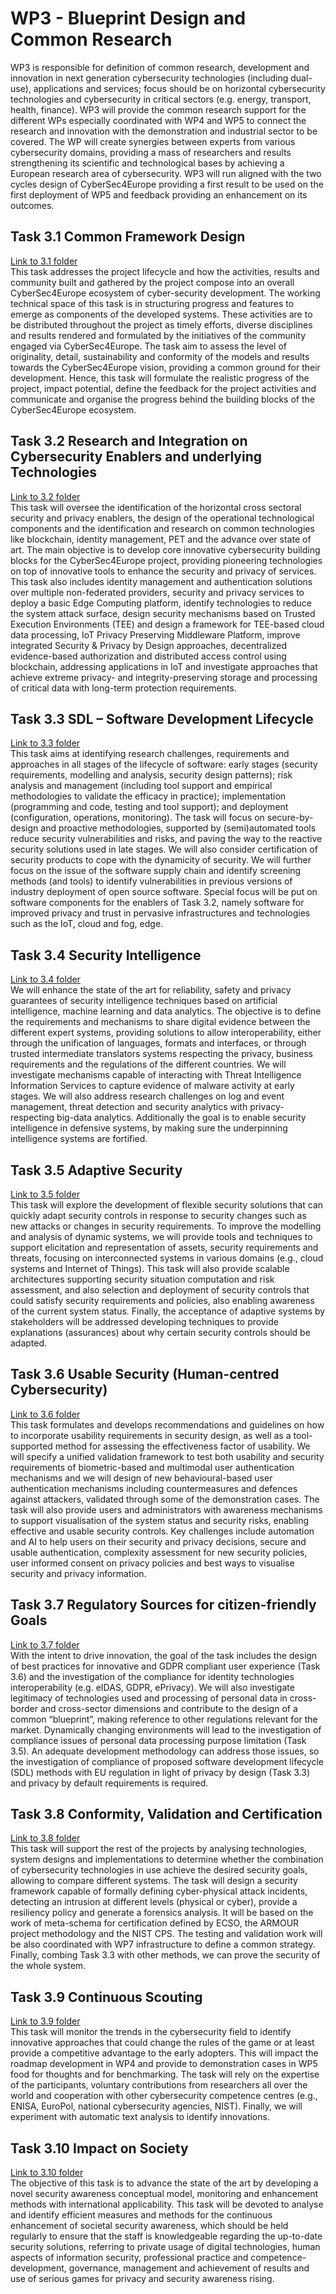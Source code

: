 # WP3 - Blueprint Design and Common Research 
WP3 is responsible for definition of common research, development and innovation in next generation cybersecurity technologies (including dual-use), applications and services; focus should be on horizontal cybersecurity technologies and cybersecurity in critical sectors (e.g. energy, transport, health, finance). WP3 will provide the common research support for the different WPs especially coordinated with WP4 and WP5 to connect the research and innovation with the demonstration and industrial sector to be covered. The WP will create synergies between experts from various cybersecurity domains, providing a mass of researchers and results strengthening its scientific and technological bases by achieving a European research area of cybersecurity. WP3 will run aligned with the two cycles design of CyberSec4Europe providing a first result to be used on the first deployment of WP5 and feedback providing an enhancement on its outcomes. 
## Task 3.1 Common Framework Design
[Link to 3.1 folder](3.1/)
</br>
This task addresses the project lifecycle and how the activities, results and community built and gathered by the project compose into an overall CyberSec4Europe ecosystem of cyber-security development. The working technical space of this task is in structuring progress and features to emerge as components of the developed systems. These activities are to be distributed throughout the project as timely efforts, diverse disciplines and results rendered and formulated by the initiatives of the community engaged via CyberSec4Europe. The task aim to assess the level of originality, detail, sustainability and conformity of the models and results towards the CyberSec4Europe vision, providing a common ground for their development. Hence, this task will formulate the realistic progress of the project, impact potential, define the feedback for the project activities and communicate and organise the progress behind the building blocks of the CyberSec4Europe ecosystem.  

## Task 3.2 Research and Integration on Cybersecurity Enablers and underlying Technologies
[Link to 3.2 folder](3.2/)
</br>
This task will oversee the identification of the horizontal cross sectoral security and privacy enablers, the design of the operational technological components and the identification and research on common technologies like blockchain, identity management, PET and the advance over state of art. The main objective is to develop core innovative cybersecurity building blocks for the CyberSec4Europe project, providing pioneering technologies on top of innovative tools to enhance the security and privacy of services. This task also includes identity management and authentication solutions over multiple non-federated providers, security and privacy services to deploy a basic Edge Computing platform, identify technologies to reduce the system attack surface, design security mechanisms based on Trusted Execution Environments (TEE) and design a framework for TEE-based cloud data processing, IoT Privacy Preserving Middleware Platform, improve integrated Security & Privacy by Design approaches, decentralized evidence-based authorization and distributed access control using blockchain, addressing applications in IoT and investigate approaches that achieve extreme privacy- and integrity-preserving storage and processing of critical data with long-term protection requirements.  
## Task 3.3 SDL – Software Development Lifecycle
[Link to 3.3 folder](3.3/)
</br>
This task aims at identifying research challenges, requirements and approaches in all stages of the lifecycle of software: early stages (security requirements, modelling and analysis, security design patterns); risk analysis and management (including tool support and empirical methodologies to validate the efficacy in practice); implementation (programming and code, testing and tool support); and deployment (configuration, operations, monitoring). The task will focus on secure-by-design and proactive methodologies, supported by (semi)automated tools reduce security vulnerabilities and risks, and paving the way to the reactive security solutions used in late stages. We will also consider certification of security products to cope with the dynamicity of security. We will further focus on the issue of the software supply chain and identify screening methods (and tools) to identify vulnerabilities in previous versions of industry deployment of open source software. Special focus will be put on software components for the enablers of Task 3.2, namely software for improved privacy and trust in pervasive infrastructures and technologies such as the IoT, cloud and fog, edge. 
## Task 3.4 Security Intelligence 
[Link to 3.4 folder](3.4/)
</br>
We will enhance the state of the art for reliability, safety and privacy guarantees of security intelligence techniques based on artificial intelligence, machine learning and data analytics. The objective is to define the requirements and mechanisms to share digital evidence between the different expert systems, providing solutions to allow interoperability, either through the unification of languages, formats and interfaces, or through trusted intermediate translators systems respecting the privacy, business requirements and the regulations of the different countries. We will investigate mechanisms capable of interacting with Threat Intelligence Information Services to capture evidence of malware activity at early stages. We will also address research challenges on log and event management, threat detection and security analytics with privacy-respecting big-data analytics. Additionally the goal is to enable security intelligence in defensive systems, by making sure the underpinning intelligence systems are fortified.  
## Task 3.5 Adaptive Security
[Link to 3.5 folder](3.5/)
</br>
This task will explore the development of flexible security solutions that can quickly adapt security controls in response to security changes such as new attacks or changes in security requirements. To improve the modelling and analysis of dynamic systems, we will provide tools and techniques to support elicitation and representation of assets, security requirements and threats, focusing on interconnected systems in various domains (e.g., cloud systems and Internet of Things). This task will also provide scalable architectures supporting security situation computation and risk assessment, and also selection and deployment of security controls that could satisfy security requirements and policies, also enabling awareness of the current system status. Finally, the acceptance of adaptive systems by stakeholders will be addressed developing techniques to provide explanations (assurances) about why certain security controls should be adapted. 

## Task 3.6 Usable Security (Human-centred Cybersecurity)
[Link to 3.6 folder](3.6/)
</br>
This task formulates and develops recommendations and guidelines on how to incorporate usability requirements in security design, as well as a tool-supported method for assessing the effectiveness factor of usability. We will specify a unified validation framework to test both usability and security requirements of biometric-based and multimodal user authentication mechanisms and we will design of new behavioural-based user authentication mechanisms including countermeasures and defences against attackers, validated through some of the demonstration cases. The task will also provide users and administrators with awareness mechanisms to support visualisation of the system status and security risks, enabling effective and usable security controls. Key challenges include automation and AI to help users on their security and privacy decisions, secure and usable authentication, complexity assessment for new security policies, user informed consent on privacy policies and best ways to visualise security and privacy information. 
## Task 3.7 Regulatory Sources for citizen-friendly Goals
[Link to 3.7 folder](3.7/)
</br>
With the intent to drive innovation, the goal of the task includes the design of best practices for innovative and GDPR compliant user experience (Task 3.6) and the investigation of the compliance for identity technologies interoperability (e.g. eIDAS, GDPR, ePrivacy). We will also investigate legitimacy of technologies used and processing of personal data in cross-border and cross-sector dimensions and contribute to the design of a common “blueprint”, making reference to other regulations relevant for the market. Dynamically changing environments will lead to the investigation of compliance issues of personal data processing purpose limitation (Task 3.5). An adequate development methodology can address those issues, so the investigation of compliance of proposed software development lifecycle (SDL) methods with EU regulation in light of privacy by design (Task 3.3) and privacy by default requirements is required. 
## Task 3.8 Conformity, Validation and Certification
[Link to 3.8 folder](3.8/)
</br>
This task will support the rest of the projects by analysing technologies, system designs and implementations to determine whether the combination of cybersecurity technologies in use achieve the desired security goals, allowing to compare different systems. The task will design a security framework capable of formally defining cyber-physical attack incidents, detecting an intrusion at different levels (physical or cyber), provide a resiliency policy and generate a forensics analysis. It will be based on the work of meta-schema for certification defined by ECSO, the ARMOUR project methodology and the NIST CPS. The testing and validation work will be also coordinated with WP7 infrastructure to define a common strategy. Finally, combing Task 3.3 with other methods, we can prove the security of the whole system. 
## Task 3.9 Continuous Scouting
[Link to 3.9 folder](3.9/)
</br>
This task will monitor the trends in the cybersecurity field to identify innovative approaches that could change the rules of the game or at least provide a competitive advantage to the early adopters. This will impact the roadmap development in WP4 and provide to demonstration cases in WP5 food for thoughts and for benchmarking. The task will rely on the expertise of the participants, voluntary contributions from researchers all over the world and cooperation with other cybersecurity competence centres (e.g., ENISA, EuroPol, national cybersecurity agencies, NIST). Finally, we will experiment with automatic text analysis to identify innovations.  
## Task 3.10 Impact on Society
[Link to 3.10 folder](3.10/)
</br>
The objective of this task is to advance the state of the art by developing a novel security awareness conceptual model, monitoring and enhancement methods with international applicability. This task will be devoted to analyse and identify efficient measures and methods for the continuous enhancement of societal security awareness, which should be held regularly to ensure that the staff is knowledgeable regarding the up-to-date security solutions, referring to private usage of digital technologies, human aspects of information security, professional practice and competence-development, governance, management and achievement of results and use of serious games for privacy and security awareness rising. 
